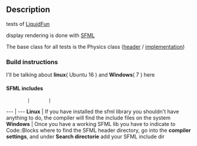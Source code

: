 ## Description

tests of [LiquidFun](https://github.com/google/liquidfun)

display rendering is done with [SFML](https://github.com/SFML/SFML)


The base class for all tests is the Physics class ([header](include/Physics.hpp) / [implementation](src/Physics.cpp))

### Build instructions

I'll be talking about **linux**( Ubuntu 16 ) and **Windows**( 7 ) here

#### SFML includes

            |       |
---         | ---
**Linux**   | If you have installed the sfml library you shouldn't have anything to do, the compiler will find the include files on the system
**Windows** | Once you have a working SFML lib you have to indicate to Code::Blocks where to find the SFML header directory, go into the **compiler settings**, and under **Search directorie** add your SFML include dir

